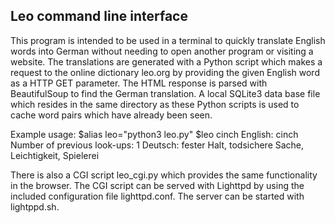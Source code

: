 Leo command line interface
--------------------------

This program is intended to be used in a terminal to quickly translate
English words into German without needing to open another program or
visiting a website. The translations are generated with a Python script
which makes a request to the online dictionary leo.org by providing
the given English word as a HTTP GET parameter. The HTML response is
parsed with BeautifulSoup to find the German translation.
A local SQLite3 data base file which resides in the same directory as
these Python scripts is used to cache word pairs which have already
been seen.

Example usage:
  $alias leo="python3 leo.py"
  $leo cinch
  English: cinch
  Number of previous look-ups: 1
  Deutsch: fester Halt, todsichere Sache, Leichtigkeit, Spielerei

There is also a CGI script leo_cgi.py which provides the same functionality
in the browser. The CGI script can be served with Lighttpd by using the
included configuration file lighttpd.conf. The server can be started
with lightppd.sh.

